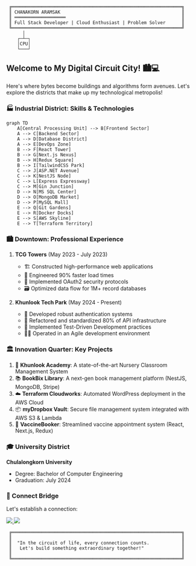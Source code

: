 ```
 ╔═══════════════════════════════════════════════════════════════╗ 
 ║ CHANAKORN ARAMSAK                                             ║
 ║ ═══════════════════                                           ║
 ║ Full Stack Developer | Cloud Enthusiast | Problem Solver      ║
 ╚═══════════════════════════════════════════════════════════════╝
      │
    ┌─┴─┐
    │CPU│
    └───┘
```

## Welcome to My Digital Circuit City! 🏙️💻

Here's where bytes become buildings and algorithms form avenues. Let's explore the districts that make up my technological metropolis!

### 🏭 Industrial District: Skills & Technologies

```mermaid
graph TD
    A[Central Processing Unit] --> B[Frontend Sector]
    A --> C[Backend Sector]
    A --> D[Database District]
    A --> E[DevOps Zone]
    B --> F[React Tower]
    B --> G[Next.js Nexus]
    B --> H[Redux Square]
    B --> I[TailwindCSS Park]
    C --> J[ASP.NET Avenue]
    C --> K[NestJS Node]
    C --> L[Express Expressway]
    C --> M[Gin Junction]
    D --> N[MS SQL Center]
    D --> O[MongoDB Market]
    D --> P[MySQL Mall]
    E --> Q[Git Gardens]
    E --> R[Docker Docks]
    E --> S[AWS Skyline]
    E --> T[Terraform Territory]
```

### 🏙️ Downtown: Professional Experience

1. **TCG Towers** (May 2023 - July 2023)
   - 🏗️ Constructed high-performance web applications
   - 🔧 Engineered 90% faster load times
   - 🔐 Implemented OAuth2 security protocols
   - 🗃️ Optimized data flow for 1M+ record databases

2. **Khunlook Tech Park** (May 2024 - Present)
   - 🔑 Developed robust authentication systems
   - 🧹 Refactored and standardized 80% of API infrastructure
   - 🧪 Implemented Test-Driven Development practices
   - 🏃‍♂️ Operated in an Agile development environment

### 🏛️ Innovation Quarter: Key Projects

1. 🏫 **Khunlook Academy**: A state-of-the-art Nursery Classroom Management System
2. 📚 **BookBix Library**: A next-gen book management platform (NestJS, MongoDB, Stripe)
3. ☁️ **Terraform Cloudworks**: Automated WordPress deployment in the AWS Cloud
4. 📦 **myDropbox Vault**: Secure file management system integrated with AWS S3 & Lambda
5. 💉 **VaccineBooker**: Streamlined vaccine appointment system (React, Next.js, Redux)

### 🎓 University District

**Chulalongkorn University**
- Degree: Bachelor of Computer Engineering
- Graduation: July 2024

### 🌉 Connect Bridge

Let's establish a connection:

<a href="https://www.linkedin.com/in/chanakorn-aramsak/">
  <img src="https://img.shields.io/badge/-LinkedIn%20Skyway-0A66C2?style=for-the-badge&logo=linkedin&logoColor=white" />
</a>

<a href="mailto:chanakorn.aramsak@gmail.com">
  <img src="https://img.shields.io/badge/-Email%20Gateway-D14836?style=for-the-badge&logo=gmail&logoColor=white" />
</a>

```
 ╔═══════════════════════════════════════════════════════════════╗ 
 ║                                                               ║
 ║  "In the circuit of life, every connection counts.            ║
 ║   Let's build something extraordinary together!"              ║
 ║                                                               ║
 ╚═══════════════════════════════════════════════════════════════╝
```
